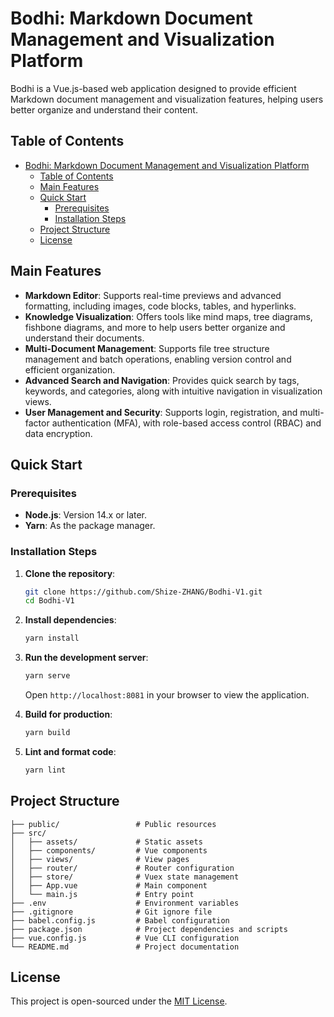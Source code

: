 # Bodhi: Markdown Document Management and Visualization Platform

Bodhi is a Vue.js-based web application designed to provide efficient Markdown document management and visualization features, helping users better organize and understand their content.

## Table of Contents

- [Bodhi: Markdown Document Management and Visualization Platform](#bodhi-markdown-document-management-and-visualization-platform)
  - [Table of Contents](#table-of-contents)
  - [Main Features](#main-features)
  - [Quick Start](#quick-start)
    - [Prerequisites](#prerequisites)
    - [Installation Steps](#installation-steps)
  - [Project Structure](#project-structure)
  - [License](#license)

## Main Features

- **Markdown Editor**: Supports real-time previews and advanced formatting, including images, code blocks, tables, and hyperlinks.
- **Knowledge Visualization**: Offers tools like mind maps, tree diagrams, fishbone diagrams, and more to help users better organize and understand their documents.
- **Multi-Document Management**: Supports file tree structure management and batch operations, enabling version control and efficient organization.
- **Advanced Search and Navigation**: Provides quick search by tags, keywords, and categories, along with intuitive navigation in visualization views.
- **User Management and Security**: Supports login, registration, and multi-factor authentication (MFA), with role-based access control (RBAC) and data encryption.

## Quick Start

### Prerequisites

- **Node.js**: Version 14.x or later.
- **Yarn**: As the package manager.

### Installation Steps

1. **Clone the repository**:

   ```bash
   git clone https://github.com/Shize-ZHANG/Bodhi-V1.git
   cd Bodhi-V1
   ```

2. **Install dependencies**:

   ```bash
   yarn install
   ```

3. **Run the development server**:

   ```bash
   yarn serve
   ```

   Open `http://localhost:8081` in your browser to view the application.

4. **Build for production**:

   ```bash
   yarn build
   ```

5. **Lint and format code**:

   ```bash
   yarn lint
   ```

## Project Structure

```plaintext
├── public/                 # Public resources
├── src/
│   ├── assets/             # Static assets
│   ├── components/         # Vue components
│   ├── views/              # View pages
│   ├── router/             # Router configuration
│   ├── store/              # Vuex state management
│   ├── App.vue             # Main component
│   └── main.js             # Entry point
├── .env                    # Environment variables
├── .gitignore              # Git ignore file
├── babel.config.js         # Babel configuration
├── package.json            # Project dependencies and scripts
├── vue.config.js           # Vue CLI configuration
└── README.md               # Project documentation
```

## License

This project is open-sourced under the [MIT License](./LICENSE).